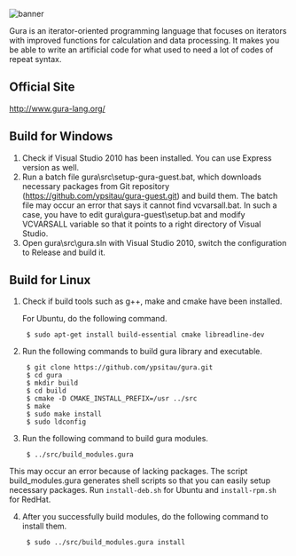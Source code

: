 ![banner](http://jxg.github.com/gura/images/banner.png)

Gura is an iterator-oriented programming language
that focuses on iterators with improved functions
for calculation and data processing.
It makes you be able to write an artificial code
for what used to need a lot of codes of repeat syntax.

Official Site
-------------
http://www.gura-lang.org/

Build for Windows
-----------------
1. Check if Visual Studio 2010 has been installed. You can use Express version as well.
2. Run a batch file gura\src\setup-gura-guest.bat, which downloads necessary packages
   from Git repository (https://github.com/ypsitau/gura-guest.git) and build them.
   The batch file may occur an error that says it cannot find vcvarsall.bat.
   In such a case, you have to edit gura\gura-guest\setup.bat
   and modify VCVARSALL variable so that it points to a right directory of Visual Studio.
3. Open gura\src\gura.sln with Visual Studio 2010, switch the configuration to Release
   and build it.

Build for Linux
-----------------
1. Check if build tools such as g++, make and cmake have been installed.

   For Ubuntu, do the following command.

        $ sudo apt-get install build-essential cmake libreadline-dev

2. Run the following commands to build gura library and executable.

        $ git clone https://github.com/ypsitau/gura.git
        $ cd gura
        $ mkdir build
        $ cd build
        $ cmake -D CMAKE_INSTALL_PREFIX=/usr ../src
        $ make
        $ sudo make install
        $ sudo ldconfig

3. Run the following command to build gura modules.

        $ ../src/build_modules.gura

  This may occur an error because of lacking packages. The script build_modules.gura
  generates shell scripts so that you can easily setup necessary packages.
  Run `install-deb.sh` for Ubuntu and `install-rpm.sh` for RedHat.

4. After you successfully build modules, do the following command to install them.

        $ sudo ../src/build_modules.gura install
